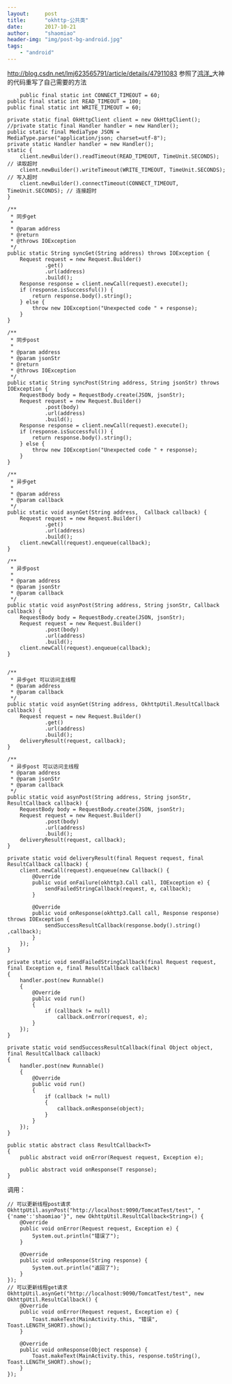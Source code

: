 ```yaml
---
layout:     post
title:      "okhttp-公共类"
date:       2017-10-21
author:     "shaomiao"
header-img: "img/post-bg-android.jpg"
tags:
    - "android"
---
```

http://blog.csdn.net/lmj623565791/article/details/47911083
参照了[鸿洋_](http://my.csdn.net/lmj623565791)大神的代码重写了自己需要的方法

		public final static int CONNECT_TIMEOUT = 60;
	public final static int READ_TIMEOUT = 100;
	public final static int WRITE_TIMEOUT = 60;

	private static final OkHttpClient client = new OkHttpClient();
	//private static final Handler handler = new Handler();
	public static final MediaType JSON = MediaType.parse("application/json; charset=utf-8");
	private static Handler handler = new Handler();
	static {
		client.newBuilder().readTimeout(READ_TIMEOUT, TimeUnit.SECONDS); // 读取超时
		client.newBuilder().writeTimeout(WRITE_TIMEOUT, TimeUnit.SECONDS); // 写入超时
		client.newBuilder().connectTimeout(CONNECT_TIMEOUT, TimeUnit.SECONDS); // 连接超时
	}

	/**
	 * 同步get
	 *
	 * @param address
	 * @return
	 * @throws IOException
	 */
	public static String syncGet(String address) throws IOException {
		Request request = new Request.Builder()
				.get()
				.url(address)
				.build();
		Response response = client.newCall(request).execute();
		if (response.isSuccessful()) {
			return response.body().string();
		} else {
			throw new IOException("Unexpected code " + response);
		}
	}

	/**
	 * 同步post
	 *
	 * @param address
	 * @param jsonStr
	 * @return
	 * @throws IOException
	 */
	public static String syncPost(String address, String jsonStr) throws IOException {
		RequestBody body = RequestBody.create(JSON, jsonStr);
		Request request = new Request.Builder()
				.post(body)
				.url(address)
				.build();
		Response response = client.newCall(request).execute();
		if (response.isSuccessful()) {
			return response.body().string();
		} else {
			throw new IOException("Unexpected code " + response);
		}
	}

	/**
	 * 异步get
	 *
	 * @param address
	 * @param callback
	 */
	public static void asynGet(String address,  Callback callback) {
		Request request = new Request.Builder()
				.get()
				.url(address)
				.build();
		client.newCall(request).enqueue(callback);
	}

	/**
	 * 异步post
	 *
	 * @param address
	 * @param jsonStr
	 * @param callback
	 */
	public static void asynPost(String address, String jsonStr, Callback callback) {
		RequestBody body = RequestBody.create(JSON, jsonStr);
		Request request = new Request.Builder()
				.post(body)
				.url(address)
				.build();
		client.newCall(request).enqueue(callback);
	}


	/**
	 * 异步get 可以访问主线程
	 * @param address
	 * @param callback
	 */
	public static void asynGet(String address, OkhttpUtil.ResultCallback callback) {
		Request request = new Request.Builder()
				.get()
				.url(address)
				.build();
		deliveryResult(request, callback);
	}

	/**
	 * 异步post 可以访问主线程
	 * @param address
	 * @param jsonStr
	 * @param callback
	 */
	public static void asynPost(String address, String jsonStr, ResultCallback callback) {
		RequestBody body = RequestBody.create(JSON, jsonStr);
		Request request = new Request.Builder()
				.post(body)
				.url(address)
				.build();
		deliveryResult(request, callback);
	}

	private static void deliveryResult(final Request request, final ResultCallback callback) {
		client.newCall(request).enqueue(new Callback() {
			@Override
			public void onFailure(okhttp3.Call call, IOException e) {
				sendFailedStringCallback(request, e, callback);
			}

			@Override
			public void onResponse(okhttp3.Call call, Response response) throws IOException {
				sendSuccessResultCallback(response.body().string() ,callback);
			}
		});
	}

	private static void sendFailedStringCallback(final Request request, final Exception e, final ResultCallback callback)
	{
		handler.post(new Runnable()
		{
			@Override
			public void run()
			{
				if (callback != null)
					callback.onError(request, e);
			}
		});
	}

	private static void sendSuccessResultCallback(final Object object, final ResultCallback callback)
	{
		handler.post(new Runnable()
		{
			@Override
			public void run()
			{
				if (callback != null)
				{
					callback.onResponse(object);
				}
			}
		});
	}

	public static abstract class ResultCallback<T>
	{
		public abstract void onError(Request request, Exception e);

		public abstract void onResponse(T response);
	}




调用：


	// 可以更新线程post请求
	OkhttpUtil.asynPost("http://localhost:9090/TomcatTest/test", "{'name':'shaomiao'}", new OkhttpUtil.ResultCallback<String>() {
		@Override
		public void onError(Request request, Exception e) {
			System.out.println("错误了");
		}

		@Override
		public void onResponse(String response) {
			System.out.println("返回了");
		}
	});
	// 可以更新线程get请求
	OkhttpUtil.asynGet("http://localhost:9090/TomcatTest/test", new OkhttpUtil.ResultCallback() {
		@Override
		public void onError(Request request, Exception e) {
			Toast.makeText(MainActivity.this, "错误", Toast.LENGTH_SHORT).show();
		}

		@Override
		public void onResponse(Object response) {
			Toast.makeText(MainActivity.this, response.toString(), Toast.LENGTH_SHORT).show();
		}
	});
